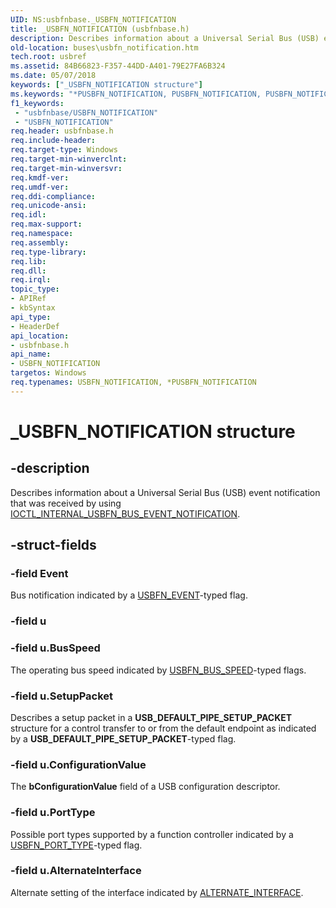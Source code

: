 ```yaml
---
UID: NS:usbfnbase._USBFN_NOTIFICATION
title: _USBFN_NOTIFICATION (usbfnbase.h)
description: Describes information about a Universal Serial Bus (USB) event notification that was received by using IOCTL_INTERNAL_USBFN_BUS_EVENT_NOTIFICATION.
old-location: buses\usbfn_notification.htm
tech.root: usbref
ms.assetid: 84B66823-F357-44DD-A401-79E27FA6B324
ms.date: 05/07/2018
keywords: ["_USBFN_NOTIFICATION structure"]
ms.keywords: "*PUSBFN_NOTIFICATION, PUSBFN_NOTIFICATION, PUSBFN_NOTIFICATION structure pointer [Buses], USBFN_NOTIFICATION, USBFN_NOTIFICATION structure [Buses], _USBFN_NOTIFICATION, buses.usbfn_notification, usbfnbase/PUSBFN_NOTIFICATION, usbfnbase/USBFN_NOTIFICATION"
f1_keywords:
 - "usbfnbase/USBFN_NOTIFICATION"
 - "USBFN_NOTIFICATION"
req.header: usbfnbase.h
req.include-header: 
req.target-type: Windows
req.target-min-winverclnt: 
req.target-min-winversvr: 
req.kmdf-ver: 
req.umdf-ver: 
req.ddi-compliance: 
req.unicode-ansi: 
req.idl: 
req.max-support: 
req.namespace: 
req.assembly: 
req.type-library: 
req.lib: 
req.dll: 
req.irql: 
topic_type:
- APIRef
- kbSyntax
api_type:
- HeaderDef
api_location:
- usbfnbase.h
api_name:
- USBFN_NOTIFICATION
targetos: Windows
req.typenames: USBFN_NOTIFICATION, *PUSBFN_NOTIFICATION
---
```


# _USBFN_NOTIFICATION structure


## -description


Describes information about a Universal Serial Bus (USB)  event notification that was 
		received by using <a href="https://docs.microsoft.com/windows-hardware/drivers/ddi/usbfnioctl/ni-usbfnioctl-ioctl_internal_usbfn_bus_event_notification">IOCTL_INTERNAL_USBFN_BUS_EVENT_NOTIFICATION</a>.
		


## -struct-fields




### -field Event

Bus notification indicated by a <a href="https://docs.microsoft.com/windows-hardware/drivers/ddi/usbfnbase/ne-usbfnbase-_usbfn_event">USBFN_EVENT</a>-typed flag.


### -field u


### -field u.BusSpeed

The operating bus speed indicated by <a href="https://docs.microsoft.com/windows-hardware/drivers/ddi/usbfnbase/ne-usbfnbase-_usbfn_bus_speed">USBFN_BUS_SPEED</a>-typed flags.


### -field u.SetupPacket

Describes a setup packet in a  <b>USB_DEFAULT_PIPE_SETUP_PACKET</b> structure for a control transfer to or from the default endpoint as indicated by a <b>USB_DEFAULT_PIPE_SETUP_PACKET</b>-typed flag.


### -field u.ConfigurationValue

The <b>bConfigurationValue</b> field of a USB configuration descriptor.


### -field u.PortType

Possible port types supported by a function controller indicated by a <a href="https://docs.microsoft.com/windows-hardware/drivers/ddi/usbfnbase/ne-usbfnbase-_usbfn_port_type">USBFN_PORT_TYPE</a>-typed flag.


### -field u.AlternateInterface

Alternate setting of the interface indicated by <a href="https://docs.microsoft.com/windows-hardware/drivers/ddi/usbfnbase/ns-usbfnbase-_alternate_interface">ALTERNATE_INTERFACE</a>.

